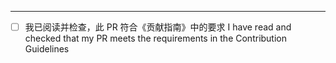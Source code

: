 
<!-- 在上方撰写您想附加的信息 -->
<!-- Write your own things above -->
---

<!--
- 请确认您的PR符合《贡献指南》中的要求，然后勾选下方的复选框，不要修改其它内容
  勾选案例：- [x]
- Please confirm that your PR meets the Contribution Guidlines, then check the checkbox below,
  DO NOT MODIFY ANY OTHER CONTENT
  Ticked checkbox sample: - [x]
-->

<!--Checkmate-->
- [ ] 我已阅读并检查，此 PR 符合《贡献指南》中的要求
  I have read and checked that my PR meets the requirements in the Contribution Guidelines
